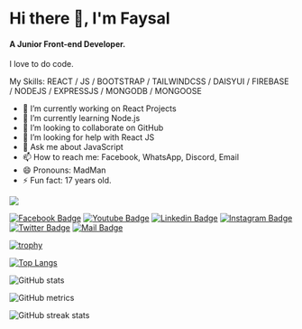 
# Hi there 👋, I'm Faysal
#### A Junior Front-end Developer.



I love to do code.


My Skills: REACT / JS  / BOOTSTRAP / TAILWINDCSS / DAISYUI / FIREBASE / NODEJS / EXPRESSJS / MONGODB / MONGOOSE

- 🔭 I’m currently working on React Projects 
- 🌱 I’m currently learning Node.js
- 👯 I’m looking to collaborate on GitHub 
- 🤔 I’m looking for help with React JS 
- 💬 Ask me about JavaScript 
- 📫 How to reach me: Facebook, WhatsApp, Discord, Email 
- 😄 Pronouns: MadMan 
- ⚡ Fun fact: 17 years old. 


![](https://komarev.com/ghpvc/?username=mdabufaysaljoy)  


[![Facebook Badge](https://img.shields.io/badge/Facebook-1877F2?style=for-the-badge&logo=facebook&logoColor=white)](https://facebook.com/mdabufaysaljoy) [![Youtube Badge](https://img.shields.io/badge/YouTube-FF0000?style=for-the-badge&logo=youtube&logoColor=white)](https://youtube.com/@faysaljoy) [![Linkedin Badge](https://img.shields.io/badge/LinkedIn-0077B5?style=for-the-badge&logo=linkedin&logoColor=white)](https://www.linkedin.com/in/mdabufaysaljoy/) [![Instagram Badge](https://img.shields.io/badge/Instagram-E4405F?style=for-the-badge&logo=instagram&logoColor=white)](https://instagram.com/mdabufaysaljoy) [![Twitter Badge](https://img.shields.io/badge/Twitter-1DA1F2?style=for-the-badge&logo=twitter&logoColor=white)](https://twitter.com/mdabufaysaljoy) [![Mail Badge](https://img.shields.io/badge/Gmail-D14836?style=for-the-badge&logo=gmail&logoColor=white)](mailto:mdalauddinak5352243@gmail.com)



[![trophy](https://github-profile-trophy.vercel.app/?username=mdabufaysaljoy)](https://github.com/ryo-ma/github-profile-trophy)

[![Top Langs](https://github-readme-stats.vercel.app/api/top-langs/?username=mdabufaysaljoy)](https://github.com/anuraghazra/github-readme-stats)

![GitHub stats](https://github-readme-stats.vercel.app/api?username=mdabufaysaljoy&show_icons=true)  

![GitHub metrics](https://metrics.lecoq.io/mdabufaysaljoy)  

![GitHub streak stats](https://streak-stats.demolab.com/?user=mdabufaysaljoy)

